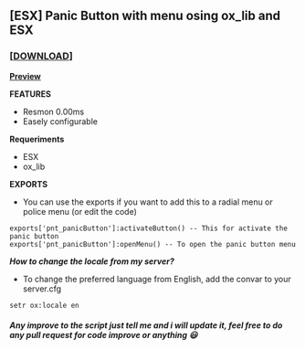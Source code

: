 ## [ESX] Panic Button with menu osing ox_lib and ESX
### **[[DOWNLOAD](https://github.com/Puntzi/pnt_panicButton)]**
**[Preview](https://streamable.com/oyljiq)**

**FEATURES**

* Resmon 0.00ms
* Easely configurable

**Requeriments**
* ESX
* ox_lib

**EXPORTS**
* You can use the exports if you want to add this to a radial menu or police menu (or edit the code)
```
exports['pnt_panicButton']:activateButton() -- This for activate the panic button
exports['pnt_panicButton']:openMenu() -- To open the panic button menu
```

***How to change the locale from my server?***
* To change the preferred language from English, add the convar to your server.cfg
```
setr ox:locale en
```


##### Any improve to the script just tell me and i will update it, feel free to do any pull request for code improve or anything :smiley: